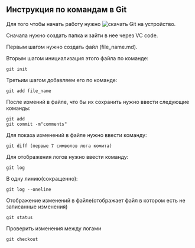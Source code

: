 ## Инструкция по командам в Git

Для того чтобы начать работу нужно 
![скачать Git](https://git-scm.com) на устройство.


Сначала нужно создать папка и зайти в нее через VC code.

Первым шагом нужно создать файл (file_name.md).

Вторым шагом инициализация этого файла по команде:

    git init

Третьим шагом добавляем его по команде:

    git add file_name

После измений в файле, что бы их сохранить нужно ввести следующие команды:

    git add
    git commit -m"comments"

Для показа изменений в файле нужно ввести команду:

    git diff (первые 7 символов лога комита)

Для отображения логов нужно ввести команду:

    git log
В одну линию(сокращенно):

    git log --oneline

Отображение изменений в файле(отображает файл в котором есть не записанные изменения)

    git status

Проверить изменения между логами

    git checkout

